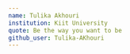 ```yaml
---
name: Tulika Akhouri
institution: Kiit University
quote: Be the way you want to be
github_user: Tulika-AKhouri
---
```

